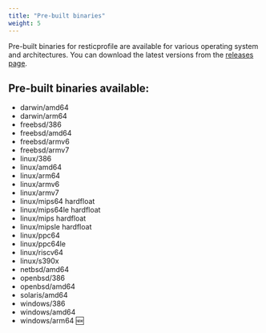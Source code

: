 ```yaml
---
title: "Pre-built binaries"
weight: 5
---
```


Pre-built binaries for resticprofile are available for various operating system and architectures.
You can download the latest versions from the [releases page](https://github.com/creativeprojects/resticprofile/releases).

## Pre-built binaries available:
- darwin/amd64
- darwin/arm64
- freebsd/386
- freebsd/amd64
- freebsd/armv6
- freebsd/armv7
- linux/386
- linux/amd64
- linux/arm64
- linux/armv6
- linux/armv7
- linux/mips64 hardfloat
- linux/mips64le hardfloat
- linux/mips hardfloat
- linux/mipsle hardfloat
- linux/ppc64
- linux/ppc64le
- linux/riscv64
- linux/s390x
- netbsd/amd64
- openbsd/386
- openbsd/amd64
- solaris/amd64
- windows/386
- windows/amd64
- windows/arm64 🆕
